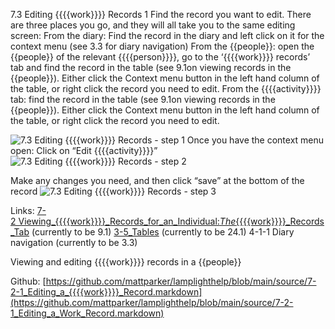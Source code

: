 7.3 Editing {{{{work}}}} Records
 1  Find the record you want to edit. There are three places you go, and they will all take you to the same editing screen:
From the diary: Find the record in the diary and left click on it for the context menu (see 3.3 for diary navigation)
From the {{people}}: open the {{people}} of the relevant {{{{person}}}}, go to the ‘{{{{work}}}} records’ tab and find the record in the table (see 9.1on viewing records in the {{people}}). Either click the Context menu button in the left hand column of the table, or right click the record you need to edit.
From the {{{{activity}}}} tab: find the record in the table (see 9.1on viewing records in the {{people}}). Either click the Context menu button in the left hand column of the table, or right click the record you need to edit.

![7.3 Editing {{{{work}}}} Records - step 1](7.3_Editing_Work_Records_im_1.png)
Once you have the context menu open:
Click on “Edit {{{{activity}}}}”
![7.3 Editing {{{{work}}}} Records - step 2](7.3_Editing_Work_Records_im_2.png)

Make any changes you need, and then click “save” at the bottom of the record
![7.3 Editing {{{{work}}}} Records - step 3](7.3_Editing_Work_Records_im_3.png)

Links: [7-2 Viewing_{{{{work}}}}_Records_for_an_Individual:_The_{{{{work}}}}_Records_Tab](https://lamplight.online/en/help/index/p/7.2) (currently to be 9.1)
[3-5_Tables](https://lamplight.online/en/help/index/p/3.5) (currently to be 24.1)
4-1-1 Diary navigation (currently to be 3.3)

Viewing and editing {{{{work}}}} records in a {{people}}

Github: [https://github.com/mattparker/lamplighthelp/blob/main/source/7-2-1_Editing_a_{{{{work}}}}_Record.markdown](https://github.com/mattparker/lamplighthelp/blob/main/source/7-2-1_Editing_a_Work_Record.markdown)
